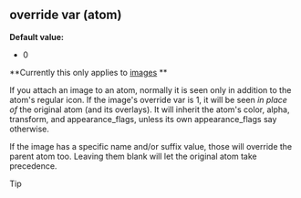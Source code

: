 ## override var (atom)
**Default value:**
+   0


**Currently this only applies to [images](/ref/image.md) **


If you attach an image to an atom, normally it is seen only in
addition to the atom\'s regular icon. If the image\'s override var is 1,
it will be seen *in place of* the original atom (and its overlays). It
will inherit the atom\'s color, alpha, transform, and appearance_flags,
unless its own appearance_flags say otherwise. 

If the image has
a specific name and/or suffix value, those will override the parent atom
too. Leaving them blank will let the original atom take precedence.

> [!TIP] 
> 